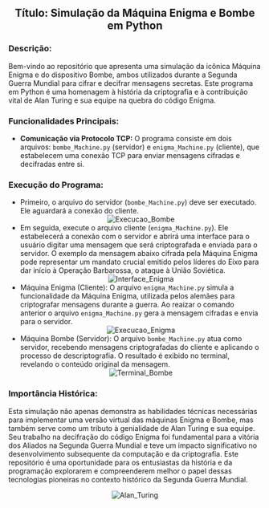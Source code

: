 <!DOCTYPE html>
<html lang="pt">
<head>
    <meta charset="UTF-8">
    <meta name="viewport" content="width=device-width, initial-scale=1.0">
    <style>
        .center {
            text-align: center;
        }
    </style>
</head>
<body>
    <h2 class="center">Título: Simulação da Máquina Enigma e Bombe em Python</h2>
    <h3>Descrição:</h3>
    <p>
        Bem-vindo ao repositório que apresenta uma simulação da icônica Máquina Enigma e do dispositivo Bombe, ambos utilizados durante a Segunda Guerra Mundial para cifrar e decifrar mensagens secretas. Este programa em Python é uma homenagem à história da criptografia e à contribuição vital de Alan Turing e sua equipe na quebra do código Enigma.
    </p>
    <h3>Funcionalidades Principais:</h3>
    <ul>
        <li>
            <strong>Comunicação via Protocolo TCP:</strong> O programa consiste em dois arquivos: <code>bombe_Machine.py</code> (servidor) e <code>enigma_Machine.py</code> (cliente), que estabelecem uma conexão TCP para enviar mensagens cifradas e decifradas entre si.
        </li>
    </ul>
    <h3>Execução do Programa:</h3>
    <ul>
        <li>
            Primeiro, o arquivo do servidor (<code>bombe_Machine.py</code>) deve ser executado. Ele aguardará a conexão do cliente.
            <div class="center">
                <img src="https://via.placeholder.com/500x200" alt="Execucao_Bombe">
            </div>
        </li>
        <li>
            Em seguida, execute o arquivo cliente (<code>enigma_Machine.py</code>). Ele estabelecerá a conexão com o servidor e abrirá uma interface para o usuário digitar uma mensagem que será criptografada e enviada para o servidor. O exemplo da mensagem abaixo cifrada pela Máquina Enigma pode representar um mandato crucial emitido pelos líderes do Eixo para dar início à Operação Barbarossa, o ataque à União Soviética.
            <div class="center">
                <img src="https://via.placeholder.com/500x333" alt="Interface_Enigma">
            </div>
        </li>
        <li>
            Máquina Enigma (Cliente): O arquivo <code>enigma_Machine.py</code> simula a funcionalidade da Máquina Enigma, utilizada pelos alemães para criptografar mensagens durante a guerra. Ao reaizar o comando anterior o arquivo <code>enigma_Machine.py</code> gera a mensagem cifradas e envia para o servidor.
            <div class="center">
                <img src="https://via.placeholder.com/500x200" alt="Execucao_Enigma">
            </div>
        </li>
        <li>
            Máquina Bombe (Servidor): O arquivo <code>bombe_Machine.py</code> atua como servidor, recebendo mensagens criptografadas do cliente e aplicando o processo de descriptografia. O resultado é exibido no terminal, revelando o conteúdo original da mensagem.
            <div class="center">
                <img src="https://via.placeholder.com/500x200" alt="Terminal_Bombe">
            </div>
        </li>
    </ul>
    <h3>Importância Histórica:</h3>
    <p>
        Esta simulação não apenas demonstra as habilidades técnicas necessárias para implementar uma versão virtual das máquinas Enigma e Bombe, mas também serve como um tributo à genialidade de Alan Turing e sua equipe. Seu trabalho na decifração do código Enigma foi fundamental para a vitória dos Aliados na Segunda Guerra Mundial e teve um impacto significativo no desenvolvimento subsequente da computação e da criptografia. Este repositório é uma oportunidade para os entusiastas da história e da programação explorarem e compreenderem melhor o papel dessas tecnologias pioneiras no contexto histórico da Segunda Guerra Mundial.
    </p>
    <div class="center">
        <img src="https://via.placeholder.com/500x333" alt="Alan_Turing">
    </div>
</body>
</html>
